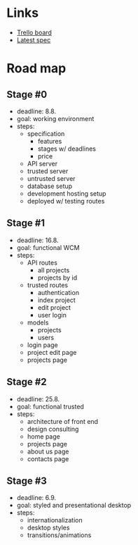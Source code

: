 # Links

- [Trello board](https://trello.com/b/uWB8wUgW)
- [Latest spec](./docs/spec/spec.pdf)


# Road map

## Stage #0

- deadline: 8.8.
- goal: working environment
- steps:
  - specification
    - features
    - stages w/ deadlines
    - price
  - API server
  - trusted server
  - untrusted server
  - database setup
  - development hosting setup
  - deployed w/ testing routes


## Stage #1

- deadline: 16.8.
- goal: functional WCM
- steps:
  - API routes
    - all projects
    - projects by id
  - trusted routes
    - authentication
    - index project
    - edit project
    - user login
  - models
    - projects
    - users
  - login page
  - project edit page
  - projects page


## Stage #2

- deadline: 25.8.
- goal: functional trusted
- steps:
  - architecture of front end
  - design consulting
  - home page
  - projects page
  - about us page
  - contacts page

## Stage #3

- deadline: 6.9.
- goal: styled and presentational desktop
- steps:
  - internationalization
  - desktop styles
  - transitions/animations
